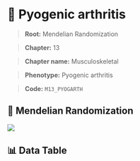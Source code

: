 # 🧪 Pyogenic arthritis

> **Root:** Mendelian Randomization

> **Chapter:** 13  

> **Chapter name:** Musculoskeletal

> **Phenotype:** Pyogenic arthritis  

> **Code:** `M13_PYOGARTH`

## 🧬 Mendelian Randomization  

<img src="/MR/Figures/Forward/M13_PYOGARTH.png"/>

## 📊 Data Table

<CsvTableMRF src="/MR/Data/Forward/M13_PYOGARTH.csv"/>
